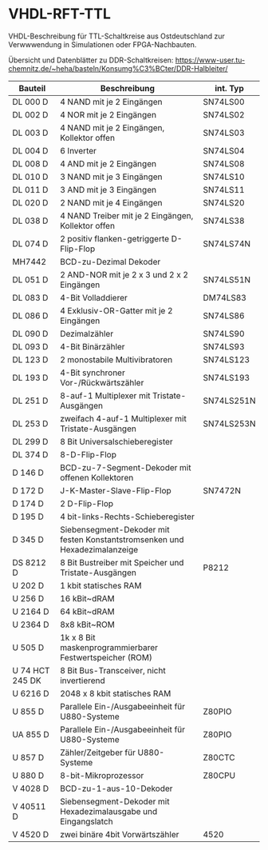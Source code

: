 # VHDL-RFT-TTL
VHDL-Beschreibung für TTL-Schaltkreise aus Ostdeutschland zur Verwwwendung in Simulationen oder FPGA-Nachbauten.

Übersicht und Datenblätter zu DDR-Schaltkreisen:
https://www-user.tu-chemnitz.de/~heha/basteln/Konsumg%C3%BCter/DDR-Halbleiter/

                                                                    
Bauteil         | Beschreibung                                            | int. Typ
-------         | ------------                                            | --------
DL 000 D        | 4 NAND mit je 2 Eingängen                               | SN74LS00
DL 002 D        | 4 NOR mit je 2 Eingängen                                | SN74LS02
DL 003 D        | 4 NAND mit je 2 Eingängen, Kollektor offen              | SN74LS03
DL 004 D        | 6 Inverter                                              | SN74LS04 
DL 008 D        | 4 AND mit je 2 Eingängen                                | SN74LS08
DL 010 D        | 3 NAND mit je 3 Eingängen                               | SN74LS10
DL 011 D        | 3 AND mit je 3 Eingängen                                | SN74LS11
DL 020 D        | 2 NAND mit je 4 Eingängen                               | SN74LS20
DL 038 D        | 4 NAND Treiber mit je 2 Eingängen, Kollektor offen      | SN74LS38
DL 074 D        | 2 positiv flanken-getriggerte D-Flip-Flop               | SN74LS74N 
MH7442          | BCD-zu-Dezimal Dekoder                                  
DL 051 D        | 2 AND-NOR mit je 2 x 3 und 2 x 2 Eingängen              | SN74LS51N 
DL 083 D        | 4-Bit Volladdierer                                      | DM74LS83
DL 086 D        | 4 Exklusiv-OR-Gatter mit je 2 Eingängen                 | SN74LS86
DL 090 D        | Dezimalzähler                                           | SN74LS90
DL 093 D        | 4-Bit Binärzähler                                       | SN74LS93
DL 123 D        | 2 monostabile Multivibratoren                           | SN74LS123
DL 193 D        | 4-Bit synchroner Vor-/Rückwärtszähler                   | SN74LS193
DL 251 D        | 8-auf-1 Multiplexer mit Tristate-Ausgängen              | SN74LS251N
DL 253 D        | zweifach 4-auf-1 Multiplexer mit Tristate-Ausgängen     | SN74LS253N
DL 299 D        | 8 Bit Universalschieberegister                          
DL 374 D        | 8-D-Flip-Flop                                           
D 146 D         | BCD-zu-7-Segment-Dekoder mit offenen Kollektoren
D 172 D         | J-K-Master-Slave-Flip-Flop                              | SN7472N
D 174 D         | 2 D-Flip-Flop                                           
D 195 D         | 4 bit-links-Rechts-Schieberegister                      
D 345 D         | Siebensegment-Dekoder mit festen Konstantstromsenken und Hexadezimalanzeige
DS 8212 D       | 8 Bit Bustreiber mit Speicher und Tristate-Ausgängen    | P8212
U 202 D         | 1 kbit statisches RAM 
U 256 D         | 16 kBit~dRAM
U 2164 D        | 64 kBit~dRAM
U 2364 D        | 8x8 kBit~ROM
U 505 D         | 1k x 8 Bit maskenprogrammierbarer Festwertspeicher (ROM)
U 74 HCT 245 DK | 8 Bit Bus-Transceiver, nicht invertierend
U 6216 D        | 2048 x 8 kbit statisches RAM 
U 855 D         | Parallele Ein-/Ausgabeeinheit für U880-Systeme          | Z80PIO
UA 855 D        | Parallele Ein-/Ausgabeeinheit für U880-Systeme          | Z80PIO
U 857 D         | Zähler/Zeitgeber für U880-Systeme                       | Z80CTC 
U 880 D         | 8-bit-Mikroprozessor                                    | Z80CPU
V 4028 D        | BCD-zu-1-aus-10-Dekoder 
V 40511 D       | Siebensegment-Dekoder mit Hexadezimalausgabe und Eingangslatch
V 4520 D        | zwei binäre 4bit Vorwärtszähler                         | 4520 
